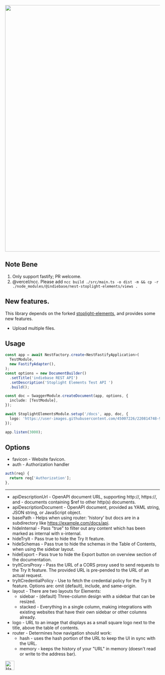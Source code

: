 <img width="800" src="https://user-images.githubusercontent.com/45007226/226185397-b8be4abb-18e9-450d-94cf-31f443091f0a.png"/>

## Note Bene

1. Only support fastify; PR welcome.
2. @vercel/ncc. Please add `ncc build ./src/main.ts -o dist -m && cp -r ./node_modules/@indiebase/nest-stoplight-elements/views .`

## New features.

This library depends on the forked [stoplight-elements](https://github.com/Nawbc/elements), and provides some new features.

- Upload multiple files.

## Usage

```ts
const app = await NestFactory.create<NestFastifyApplication>(
  TestModule,
  new FastifyAdapter(),
);
const options = new DocumentBuilder()
  .setTitle('indiebase REST API')
  .setDescription('Stoplight Elements Test API ')
  .build();

const doc = SwaggerModule.createDocument(app, options, {
  include: [TestModule],
});

await StoplightElementsModule.setup('/docs', app, doc, {
  logo: 'https://user-images.githubusercontent.com/45007226/220814748-96ec88ec-673d-4d38-abae-dce7d7c6695f.png',
});

app.listen(3000);
```

## Options

- favicon - Website favicon.
- auth - Authorization handler

```ts
auth(req) {
  return req['Authorization'];
},
```

---

- apiDescriptionUrl - OpenAPI document URL, supporting http://, https://, and - documents containing $ref to other http(s) documents.
- apiDescriptionDocument - OpenAPI document, provided as YAML string, JSON string, or JavaScript object.
- basePath - Helps when using router: 'history' but docs are in a subdirectory like https://example.com/docs/api.
- hideInternal - Pass "true" to filter out any content which has been marked as internal with x-internal.
- hideTryIt - Pass true to hide the Try It feature.
- hideSchemas - Pass true to hide the schemas in the Table of Contents, when using the sidebar layout.
- hideExport - Pass true to hide the Export button on overview section of the documentation.
- tryItCorsProxy - Pass the URL of a CORS proxy used to send requests to the Try It feature. The provided URL is pre-pended to the URL of an actual request.
- tryItCredentialPolicy - Use to fetch the credential policy for the Try It feature. Options are: omit (default), include, and same-origin.
- layout - There are two layouts for Elements:
  - sidebar - (default) Three-column design with a sidebar that can be resized.
  - stacked - Everything in a single column, making integrations with existing websites that have their own sidebar or other columns already.
- logo - URL to an image that displays as a small square logo next to the title, above the table of contents.
- router - Determines how navigation should work:
  - hash - uses the hash portion of the URL to keep the UI in sync with the URL.
  - memory - keeps the history of your "URL" in memory (doesn't read or write to the address bar).

<a href="https://www.zhihu.com/people/mrno-64" target="_blank" rel="noopener noreferrer">
<img width="30" src="https://user-images.githubusercontent.com/45007226/239428136-92080c5b-7d02-4218-b264-e87c633f092a.png" alt="Han zhihu" /></a>
